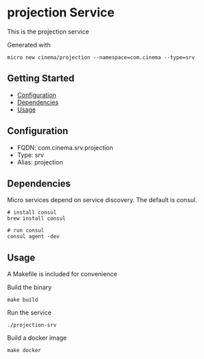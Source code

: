 # projection Service

This is the projection service

Generated with

```
micro new cinema/projection --namespace=com.cinema --type=srv
```

## Getting Started

- [Configuration](#configuration)
- [Dependencies](#dependencies)
- [Usage](#usage)

## Configuration

- FQDN: com.cinema.srv.projection
- Type: srv
- Alias: projection

## Dependencies

Micro services depend on service discovery. The default is consul.

```
# install consul
brew install consul

# run consul
consul agent -dev
```

## Usage

A Makefile is included for convenience

Build the binary

```
make build
```

Run the service
```
./projection-srv
```

Build a docker image
```
make docker
```